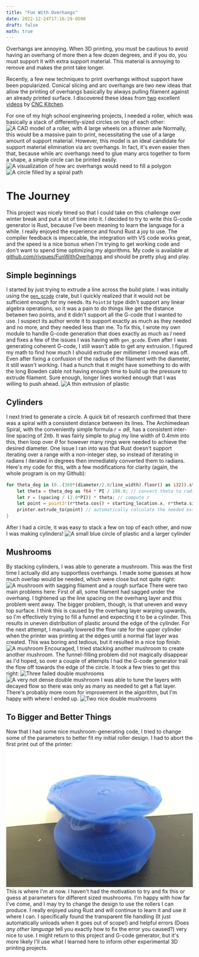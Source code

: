 ```yaml
---
title: "Fun With Overhangs"
date: 2022-12-24T17:16:29-0500
draft: false
math: true
---
```

Overhangs are annoying. When 3D printing, you must be cautious to avoid
having an overhang of more then a few dozen degrees, and if you do, you must support it
with extra support material. This material is annoying to remove and makes the print
take longer.

Recently, a few new techniques to print overhangs without support have been
popularized. Conical slicing and arc overhangs are two new ideas that allow the printing of
overhangs basically by always pulling filament against an already printed surface. I discovered
these ideas from [two](https://www.youtube.com/watch?v=1i-1TEdByZY) excellent [videos](https://www.youtube.com/watch?v=B0yo-o47688) by [CNC Kitchen](https://www.youtube.com/@CNCKitchen).

For one of my high school engineering projects, I needed a roller, which was basically a stack of
differently-sized circles on top of each other:
![A CAD model of a roller, with 4 large wheels on a thinner axle](/docs/fun-with-overhangs/roller-cad.png "A roller.")
Normally, this would be a massive pain to print, necessitating the use of a large amount of support material.
However, this model is an ideal candidate for support material elimination via arc overhangs. In fact, it's even easier then that,
because while arc overhangs need to glue many arcs together to form a shape, a simple circle can be printed easily.
![A visualization of how arc overhangs would need to fill a polygon](/docs/fun-with-overhangs/arc-overhang-preview.png "A visualization of how arc overhangs would need to fill a polygon. From github.com/stmcculloch/arc-overhang.")
![A circle filled by a spiral path](/docs/fun-with-overhangs/circle-spiral-gen.png "A toolpath to fill a circle with a spiral. Note how the outer edge of the spiral approaches the red circle.")
# The Journey
This project was nicely timed so that I could take on this challenge over winter break and put a lot of time into it.
I decided to try to write this G-code generator is Rust, because I've been meaning to learn the language for a while.
I really enjoyed the experience and found Rust a joy to use. The compiler feedback is impeccable, the integration
with VS code works great, and the speed is a nice bonus when I'm trying to get working code and don't want to spend
time optimizing my algorithms. My code is available at [github.com/rivques/FunWithOverhangs](https://github.com/rivques/FunWithOverhangs)
and should be pretty plug and play.
## Simple beginnings
I started by just trying to extrude a line across the build plate. I was initially using the [`gen_gcode`](https://docs.rs/gen_gcode/latest/gen_gcode/index.html)
crate, but I quickly realized that it would not be sufficient enough for my needs. Its `Point3d` type didn't support
any linear algebra operations, so it was a pain to do things like get the distance between two points, and it
didn't support all the G-code that I wanted to use. I suspect its author wrote it to support exactly as much as they
needed and no more, and they needed less than me. To fix this, I wrote my own module to handle G-code generation that does
exactly as much as *I* need and fixes a few of the issues I was having with `gen_gcode`. Even after I was generating coherent
G-code, I still wasn't able to get any extrusion. I figured my math to find how much I should extrude per millimeter I moved
was off. Even after fixing a confusion of the radius of the filament with the diameter, it still wasn't working. I had a hunch that
it might have something to do with the long Bowden cable not having enough time to build up the pressure to extrude filament.
Sure enough, longer lines worked enough that I was willing to push ahead.
![A thin extrusion of plastic](/docs/fun-with-overhangs/line.jpg "One of the first things I extruded with the G-code generator.")
## Cylinders
I next tried to generate a circle. A quick bit of research confirmed that there was a spiral with a consistent distance between its
lines. The Archimedean Spiral, with the conveniently simple formula $r=aθ$, has a consistent inter-line spacing of $2πb$. It
was fairly simple to plug my line width of $0.4$mm into this, then loop over $θ$ for however many rings were needed
to achieve the desired diameter. One issue I ran into was that Rust doesn't support iterating over a range with a non-integer
step, so instead of iterating in radians I iterated in degrees then immediately converted them to radians. Here's my code for
this, with a few modifications for clarity (again, the whole program is on my Github):
```rust
for theta_deg in (0..(360*(diameter/2.0/line_width).floor() as i32)).step_by(5) {
    let theta = theta_deg as f64 * PI / 180.0; // convert theta to radians
    let r = (spacing / (2.0*PI)) * theta; // compute r
    let point = point3!(r*theta.cos() + starting_location.x, r*theta.sin() + starting_location.y, printer.position.z);
    printer.extrude_to(point) // automatically calculate the needed extrusion
}
```
After I had a circle, it was easy to stack a few on top of each other, and now I was making cylinders!
![A small blue circle of plastic and a larger cylinder](/docs/fun-with-overhangs/first-circle.jpg "The first circle I printed next to a cylinder of stacked circles.")
## Mushrooms
By stacking cylinders, I was able to generate a mushroom. This was the first time I actually did any supportless overhangs. I made
some guesses at how much overlap would be needed, which were close but not quite right:
![A mushroom with sagging filament and a rough surface](/docs/fun-with-overhangs/sad-mushroom.JPG "The first overhang I tried.")
There were two main problems here: First of all, some filament had sagged under the overhang. I tightened up the line spacing on the
overhang layer and this problem went away. The bigger problem, though, is that uneven and wavy top surface. I think this is caused by
the overhang layer warping upwards, so I'm effectively trying to fill a funnel and expecting it to be a cylinder. This results in uneven
distribution of plastic around the edge of the cylinder. For the next attempt, I manually lowered the flow rate for the upper cylinder
when the printer was printing at the edges until a normal flat layer was created. This was boring and tedious, but it resulted in a nice
top finish:
![A mushroom](/docs/fun-with-overhangs/manual-mushroom.JPG "I sat in front of my printer for far too long getting this to work.")
Encouraged, I tried stacking another mushroom to create another mushroom. The funnel-filling problem did not magically disappear
as I'd hoped, so over a couple of attempts I had the G-code generator trail the flow off towards the edge of the circle. It took
a few tries to get this right:
![Three failed double mushrooms](/docs/fun-with-overhangs/sad-double-mushrooms.JPG "Failed attempts at double mushrooms. The leftmost one has nearly the right flow variance algorithm, but I misplaced a negative sign which caused more flow on the edge.")
![A very not dense double mushroom](/docs/fun-with-overhangs/weak-double-mushroom.JPG "This mushroom printed the entire cap with the flow decay, which resulted in weak and translucent layers.") 
I was able to tune the layers with decayed flow so there was only as many as needed to get a flat layer. There's probably more room for improvement in the algorithm, but I'm happy with where I ended up.
![Two nice double mushrooms](/docs/fun-with-overhangs/nice-double-mushrooms.JPG "Tuning the thickness of the decayed-flow layers. They are visible as light bands near the bottom of the middle and top cylinders.")
## To Bigger and Better Things
Now that I had some nice mushroom-generating code, I tried to change some of the parameters to better fit my initial roller design.
I had to abort the first print out of the printer:
![A larger failed single mushroom](/static/docs/fun-with-overhangs/sad-big-mushroom.JPG "The issues are back! Turns out they have to be tuned for each size of mushroom.")
This is where I'm at now. I haven't had the motivation to try and fix this or guess at parameters for different sized mushrooms. I'm happy with how far I've come, and I may try to change the design to use the rollers I can produce. I really enjoyed using Rust and will continue to learn it and use it where I can. I specifically found the transparent file handling (It just automatically unloads when it goes out of scope!) and helpful errors (Does
*any other language* tell you exactly how to fix the error you caused?) very nice to use. I might return to this project and G-code generator, but it's
more likely I'll use what I learned here to inform other experimental 3D printing projects.